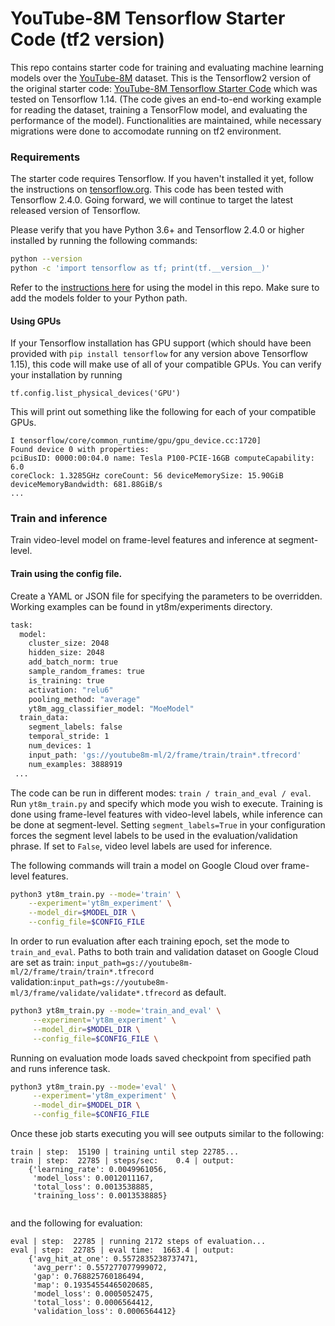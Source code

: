 # YouTube-8M Tensorflow Starter Code (tf2 version)

This repo contains starter code for training and evaluating machine learning
models over the [YouTube-8M][1] dataset. 
This is the Tensorflow2 version of the original starter code: 
[YouTube-8M Tensorflow Starter Code][2]
which was tested on Tensorflow 1.14. (The code gives an end-to-end
working example for reading the dataset, training a TensorFlow model,
and evaluating the performance of the model). Functionalities are maintained,
while necessary migrations were done to accomodate running on tf2 environment.

### Requirements

The starter code requires Tensorflow. If you haven't installed it yet, follow
the instructions on [tensorflow.org][3].
This code has been tested with Tensorflow 2.4.0. Going forward,
we will continue to target the latest released version of Tensorflow.

Please verify that you have Python 3.6+ and Tensorflow 2.4.0 or higher
installed by running the following commands:

```sh
python --version
python -c 'import tensorflow as tf; print(tf.__version__)'
```

Refer to the [instructions here][4]
for using the model in this repo. Make sure to add the models folder to your
Python path.

[1]: https://research.google.com/youtube8m/
[2]: https://github.com/google/youtube-8m
[3]: https://www.tensorflow.org/install/
[4]:
https://github.com/tensorflow/models/tree/master/official#running-the-models

#### Using GPUs

If your Tensorflow installation has GPU support
(which should have been provided with  `pip install tensorflow` for any version
above Tensorflow 1.15), this code will make use of all of your compatible GPUs.
You can verify your installation by running

```
tf.config.list_physical_devices('GPU')
```

This will print out something like the following for each of your compatible
GPUs.

```
I tensorflow/core/common_runtime/gpu/gpu_device.cc:1720]
Found device 0 with properties:
pciBusID: 0000:00:04.0 name: Tesla P100-PCIE-16GB computeCapability: 6.0
coreClock: 1.3285GHz coreCount: 56 deviceMemorySize: 15.90GiB
deviceMemoryBandwidth: 681.88GiB/s
...
```

### Train and inference
Train video-level model on frame-level features and inference at segment-level.

#### Train using the config file.
Create a YAML or JSON file for specifying the parameters to be overridden.
Working examples can be found in yt8m/experiments directory.
```sh
task:
  model:
    cluster_size: 2048
    hidden_size: 2048
    add_batch_norm: true
    sample_random_frames: true
    is_training: true
    activation: "relu6"
    pooling_method: "average"
    yt8m_agg_classifier_model: "MoeModel"
  train_data:
    segment_labels: false
    temporal_stride: 1
    num_devices: 1
    input_path: 'gs://youtube8m-ml/2/frame/train/train*.tfrecord'
    num_examples: 3888919
 ...
```

The code can be run in different modes: `train / train_and_eval / eval`.
Run `yt8m_train.py` and specify which mode you wish to execute. 
Training is done using frame-level features with video-level labels,
while inference can be done at segment-level.
Setting `segment_labels=True` in your configuration forces
the segment level labels to be used in the evaluation/validation phrase.
If set to `False`, video level labels are used for inference.

The following commands will train a model on Google Cloud over frame-level
features.

```bash
python3 yt8m_train.py --mode='train' \
    --experiment='yt8m_experiment' \
    --model_dir=$MODEL_DIR \
    --config_file=$CONFIG_FILE
```

In order to run evaluation after each training epoch,
set the mode to `train_and_eval`.
Paths to both train and validation dataset on Google Cloud are set as
train: `input_path=gs://youtube8m-ml/2/frame/train/train*.tfrecord`   
validation:`input_path=gs://youtube8m-ml/3/frame/validate/validate*.tfrecord`
as default. 

```bash
python3 yt8m_train.py --mode='train_and_eval' \
     --experiment='yt8m_experiment' \
     --model_dir=$MODEL_DIR \
     --config_file=$CONFIG_FILE \
```

Running on evaluation mode loads saved checkpoint from specified path
and runs inference task. 
```bash
python3 yt8m_train.py --mode='eval' \
     --experiment='yt8m_experiment' \
     --model_dir=$MODEL_DIR \
     --config_file=$CONFIG_FILE
```


Once these job starts executing you will see outputs similar to the following:
```
train | step:  15190 | training until step 22785...
train | step:  22785 | steps/sec:    0.4 | output:
    {'learning_rate': 0.0049961056,
     'model_loss': 0.0012011167,
     'total_loss': 0.0013538885,
     'training_loss': 0.0013538885}
     
```

and the following for evaluation:

```
eval | step:  22785 | running 2172 steps of evaluation...
eval | step:  22785 | eval time:  1663.4 | output:
    {'avg_hit_at_one': 0.5572835238737471,
     'avg_perr': 0.557277077999072,
     'gap': 0.768825760186494,
     'map': 0.19354554465020685,
     'model_loss': 0.0005052475,
     'total_loss': 0.0006564412,
     'validation_loss': 0.0006564412}
```
